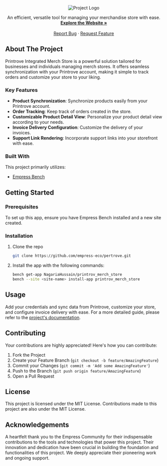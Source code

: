 <div align="center">
  <img src="https://grow.empress.eco/uploads/default/original/2X/1/1f1e1044d3864269d2a613577edb9763890422ab.png" alt="Project Logo">
  <p align="center">
    An efficient, versatile tool for managing your merchandise store with ease.
    <br />
    <a href="https://empress.eco/"><strong>Explore the Website »</strong></a>
    <br />
    <br />
    <a href="https://github.com/empress-eco/pertrove/issues">Report Bug</a>
    ·
    <a href="https://github.com/empress-eco/pertrove/issues">Request Feature</a>
  </p>
</div>

## About The Project

Printrove Integrated Merch Store is a powerful solution tailored for businesses and individuals managing merch stores. It offers seamless synchronization with your Printrove account, making it simple to track orders and customize your store to your liking.

### Key Features

* **Product Synchronization**: Synchronize products easily from your Printrove account.
* **Order Tracking**: Keep track of orders created in the store.
* **Customizable Product Detail View**: Personalize your product detail view according to your needs.
* **Invoice Delivery Configuration**: Customize the delivery of your invoices.
* **Support Link Rendering**: Incorporate support links into your storefront with ease.

### Built With

This project primarily utilizes:
- [Empress Bench](https://Empressframework.com/docs/user/en/installation)

## Getting Started

### Prerequisites

To set up this app, ensure you have Empress Bench installed and a new site created.

### Installation

1. Clone the repo
   ```sh
   git clone https://github.com/empress-eco/pertrove.git
   ```
2. Install the app with the following commands:
   ```sh
   bench get-app NagariaHussain/printrov_merch_store
   bench --site <site-name> install-app printrov_merch_store
   ```

## Usage

Add your credentials and sync data from Printrove, customize your store, and configure invoice delivery with ease. For a more detailed guide, please refer to the [project's documentation](https://grow.empress.eco/).

## Contributing

Your contributions are highly appreciated! Here's how you can contribute:

1. Fork the Project
2. Create your Feature Branch (`git checkout -b feature/AmazingFeature`)
3. Commit your Changes (`git commit -m 'Add some AmazingFeature'`)
4. Push to the Branch (`git push origin feature/AmazingFeature`)
5. Open a Pull Request

## License

This project is licensed under the MIT License. Contributions made to this project are also under the MIT License.

## Acknowledgements

A heartfelt thank you to the Empress Community for their indispensable contributions to the tools and technologies that power this project. Their innovation and dedication have been crucial in building the foundation and functionalities of this project. We deeply appreciate their pioneering work and ongoing support.